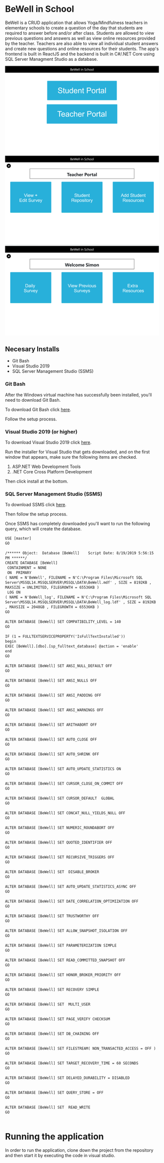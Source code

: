 # BeWell in School

BeWell is a CRUD application that allows Yoga/Mindfulness teachers in elementary schools to create a question of the day that students are required to answer before and/or after class. Students are allowed to view previous questions and answers as well as view online resources provided by the teacher. Teachers are also able to view all individual student answers and create new questions and online resources for their students. The app's frontend is built in ReactJS and the backend is built in C#/.NET Core using SQL Server Managment Studio as a database. 

![homepage](./ClientApp/src/helpers/images/readme.PNG)
![teacherportal](./ClientApp/src/helpers/images/readme1.PNG)
![studentportal](./ClientApp/src/helpers/images/readme2.PNG)

## Necesary Installs

- Git Bash
- Visual Studio 2019
- SQL Server Management Studio (SSMS)

### Git Bash
After the Windows virtual machine has successfully been installed, you'll need to download Git Bash.

To download Git Bash click <a href="https://gitforwindows.org" >here</a>.

Follow the setup process.

### Visual Studio 2019 (or higher)

To download Visual Studio 2019 click <a href="https://visualstudio.microsoft.com/downloads/">here</a>. 

Run the installer for Visual Studio that gets downloaded, and on the first window that appears, make sure the following items are checked.

1. ASP.NET Web Development Tools
2. .NET Core Cross Platform Development

Then click install at the bottom.

### SQL Server Management Studio (SSMS)

To download SSMS click <a href="https://docs.microsoft.com/en-us/sql/ssms/download-sql-server-management-studio-ssms?view=sql-server-2017">here</a>. 

Then follow the setup process.

Once SSMS has completely downloaded you'll want to run the following query, which will create the database. 

```
USE [master]
GO

/****** Object:  Database [BeWell]    Script Date: 8/19/2019 5:56:15 PM ******/
CREATE DATABASE [BeWell]
 CONTAINMENT = NONE
 ON  PRIMARY 
( NAME = N'BeWell', FILENAME = N'C:\Program Files\Microsoft SQL Server\MSSQL14.MSSQLSERVER\MSSQL\DATA\BeWell.mdf' , SIZE = 8192KB , MAXSIZE = UNLIMITED, FILEGROWTH = 65536KB )
 LOG ON 
( NAME = N'BeWell_log', FILENAME = N'C:\Program Files\Microsoft SQL Server\MSSQL14.MSSQLSERVER\MSSQL\DATA\BeWell_log.ldf' , SIZE = 8192KB , MAXSIZE = 2048GB , FILEGROWTH = 65536KB )
GO

ALTER DATABASE [BeWell] SET COMPATIBILITY_LEVEL = 140
GO

IF (1 = FULLTEXTSERVICEPROPERTY('IsFullTextInstalled'))
begin
EXEC [BeWell].[dbo].[sp_fulltext_database] @action = 'enable'
end
GO

ALTER DATABASE [BeWell] SET ANSI_NULL_DEFAULT OFF 
GO

ALTER DATABASE [BeWell] SET ANSI_NULLS OFF 
GO

ALTER DATABASE [BeWell] SET ANSI_PADDING OFF 
GO

ALTER DATABASE [BeWell] SET ANSI_WARNINGS OFF 
GO

ALTER DATABASE [BeWell] SET ARITHABORT OFF 
GO

ALTER DATABASE [BeWell] SET AUTO_CLOSE OFF 
GO

ALTER DATABASE [BeWell] SET AUTO_SHRINK OFF 
GO

ALTER DATABASE [BeWell] SET AUTO_UPDATE_STATISTICS ON 
GO

ALTER DATABASE [BeWell] SET CURSOR_CLOSE_ON_COMMIT OFF 
GO

ALTER DATABASE [BeWell] SET CURSOR_DEFAULT  GLOBAL 
GO

ALTER DATABASE [BeWell] SET CONCAT_NULL_YIELDS_NULL OFF 
GO

ALTER DATABASE [BeWell] SET NUMERIC_ROUNDABORT OFF 
GO

ALTER DATABASE [BeWell] SET QUOTED_IDENTIFIER OFF 
GO

ALTER DATABASE [BeWell] SET RECURSIVE_TRIGGERS OFF 
GO

ALTER DATABASE [BeWell] SET  DISABLE_BROKER 
GO

ALTER DATABASE [BeWell] SET AUTO_UPDATE_STATISTICS_ASYNC OFF 
GO

ALTER DATABASE [BeWell] SET DATE_CORRELATION_OPTIMIZATION OFF 
GO

ALTER DATABASE [BeWell] SET TRUSTWORTHY OFF 
GO

ALTER DATABASE [BeWell] SET ALLOW_SNAPSHOT_ISOLATION OFF 
GO

ALTER DATABASE [BeWell] SET PARAMETERIZATION SIMPLE 
GO

ALTER DATABASE [BeWell] SET READ_COMMITTED_SNAPSHOT OFF 
GO

ALTER DATABASE [BeWell] SET HONOR_BROKER_PRIORITY OFF 
GO

ALTER DATABASE [BeWell] SET RECOVERY SIMPLE 
GO

ALTER DATABASE [BeWell] SET  MULTI_USER 
GO

ALTER DATABASE [BeWell] SET PAGE_VERIFY CHECKSUM  
GO

ALTER DATABASE [BeWell] SET DB_CHAINING OFF 
GO

ALTER DATABASE [BeWell] SET FILESTREAM( NON_TRANSACTED_ACCESS = OFF ) 
GO

ALTER DATABASE [BeWell] SET TARGET_RECOVERY_TIME = 60 SECONDS 
GO

ALTER DATABASE [BeWell] SET DELAYED_DURABILITY = DISABLED 
GO

ALTER DATABASE [BeWell] SET QUERY_STORE = OFF
GO

ALTER DATABASE [BeWell] SET  READ_WRITE 
GO


```
# Running the application
In order to run the application, clone down the project from the repository and then start it by executing the code in visual studio.
